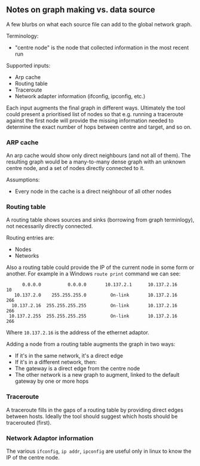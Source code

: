 Notes on graph making vs. data source
-------------------------------------

A few blurbs on what each source file can add to the global network graph.

Terminology:

 * "centre node" is the node that collected information in the most recent run

Supported inputs:

 * Arp cache
 * Routing table
 * Traceroute
 * Network adapter information (ifconfig, ipconfig, etc.)

Each input augments the final graph in different ways. Ultimately the tool could present a prioritised list of nodes so that e.g. running a traceroute against the first node will provide the missing information needed to determine the exact number of hops between centre and target, and so on.


### ARP cache

An arp cache would show only direct neighbours (and not all of them). The resulting graph would be a many-to-many dense graph with an unknown centre node, and a set of nodes directly connected to it.

Assumptions:

 * Every node in the cache is a direct neighbour of all other nodes


### Routing table

A routing table shows sources and sinks (borrowing from graph terminlogy), not necessarily directly connected.

Routing entries are:

 * Nodes
 * Networks

Also a routing table could provide the IP of the current node in some form or another. For example in a Windows `route print` command we can see:

          0.0.0.0          0.0.0.0       10.137.2.1      10.137.2.16     10
       10.137.2.0    255.255.255.0         On-link       10.137.2.16    266
      10.137.2.16  255.255.255.255         On-link       10.137.2.16    266
     10.137.2.255  255.255.255.255         On-link       10.137.2.16    266

Where `10.137.2.16` is the address of the ethernet adaptor.

Adding a node from a routing table augments the graph in two ways:

 * If it's in the same network, it's a direct edge
 * If it's in a different network, then:
  * The gateway is a direct edge from the centre node
  * The other network is a new graph to augment, linked to the default gateway by one or more hops


### Traceroute

A traceroute fills in the gaps of a routing table by providing direct edges between hosts. Ideally the tool should suggest which hosts should be tracerouted (first).


### Network Adaptor information

The various `ifconfig`, `ip addr`, `ipconfig` are useful only in linux to know the IP of the centre node.
